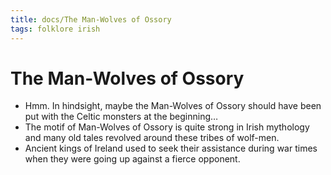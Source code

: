 ```yaml
---
title: docs/The Man-Wolves of Ossory
tags: folklore irish
---
```


# The Man-Wolves of Ossory

- Hmm. In hindsight, maybe the Man-Wolves of Ossory should have been put with the Celtic monsters at the beginning…
- The motif of Man-Wolves of Ossory is quite strong in Irish mythology and many old tales revolved around these tribes of wolf-men.
- Ancient kings of Ireland used to seek their assistance during war times when they were going up against a fierce opponent.